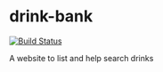 # drink-bank

[![Build Status](https://travis-ci.org/abdulfataiaka/drink-bank.svg?branch=master)](https://travis-ci.org/abdulfataiaka/drink-bank)

A website to list and help search drinks
